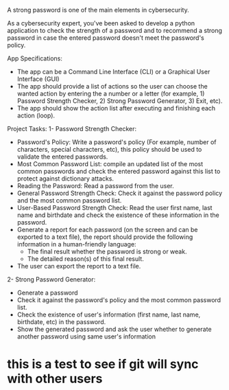 A strong password is one of the main elements in cybersecurity.

As a cybersecurity expert, you've been asked to develop a python application to check the strength of a password and to recommend a strong password in case the entered password doesn't meet the password's policy.

App Specifications:
- The app can be a Command Line Interface (CLI) or a Graphical User Interface (GUI)
- The app should provide a list of actions so the user can choose the wanted action by entering the a number or a letter (for example, 1) Password Strength Checker, 2) Strong Password Generator, 3) Exit, etc).
- The app should show the action list after executing and finishing each action (loop).


Project Tasks:
1- Password Strength Checker:
  - Password's Policy: Write a password's policy (For example, number of characters, special characters, etc), this policy should be used to validate the entered passwords.
  - Most Common Password List: compile an updated list of the most common passwords and check the entered password against this list to protect against dictionary attacks.
  - Reading the Password: Read a password from the user.
  - General Password Strength Check: Check it against the password policy and the most common password list.
  - User-Based Password Strength Check: Read the user first name, last name and birthdate and check the existence of these information in the password.
  - Generate a report for each password (on the screen and can be exported to a text file), the report should provide the following information in a human-friendly language:
    - The final result whether the password is strong or weak.
    - The detailed reason(s) of this final result.
  - The user can export the report to a text file.

2-   Strong Password Generator:
  - Generate a password
  - Check it against the password's policy and the most common password list.
  - Check the existence of user's information (first name, last name, birthdate, etc) in the password.
  - Show the generated password and ask the user whether to generate another password using same user's information

# this is a test to see if git will sync with other users
